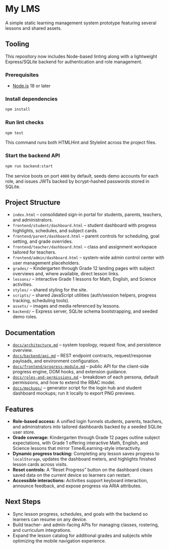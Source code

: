# My LMS

A simple static learning management system prototype featuring several lessons and shared assets.

## Tooling

This repository now includes Node-based linting along with a lightweight Express/SQLite backend for authentication and role management.

### Prerequisites
- [Node.js](https://nodejs.org/) 18 or later

### Install dependencies
```bash
npm install
```

### Run lint checks
```bash
npm test
```
This command runs both HTMLHint and Stylelint across the project files.

### Start the backend API
```bash
npm run backend:start
```
The service boots on port `4000` by default, seeds demo accounts for each role, and issues JWTs backed by bcrypt-hashed passwords stored in SQLite.

## Project Structure
- `index.html` – consolidated sign-in portal for students, parents, teachers, and administrators.
- `frontend/student/dashboard.html` – student dashboard with progress highlights, schedules, and subject cards.
- `frontend/parent/dashboard.html` – parent controls for scheduling, goal setting, and grade overrides.
- `frontend/teacher/dashboard.html` – class and assignment workspace tailored for teachers.
- `frontend/admin/dashboard.html` – system-wide admin control center with user management placeholders.
- `grades/` – Kindergarten through Grade 12 landing pages with subject overviews and, where available, direct lesson links.
- `lessons/` – interactive Grade 1 lessons for Math, English, and Science activities.
- `styles/` – shared styling for the site.
- `scripts/` – shared JavaScript utilities (auth/session helpers, progress tracking, scheduling tools).
- `assets/` – images and media referenced by lessons.
- `backend/` – Express server, SQLite schema bootstrapping, and seeded demo roles.

## Documentation

- [`docs/architecture.md`](docs/architecture.md) – system topology, request flow, and persistence overview.
- [`docs/backend/api.md`](docs/backend/api.md) – REST endpoint contracts, request/response payloads, and environment configuration.
- [`docs/frontend/progress-module.md`](docs/frontend/progress-module.md) – public API for the client-side progress engine, DOM hooks, and extension guidance.
- [`docs/roles-and-permissions.md`](docs/roles-and-permissions.md) – breakdown of each persona, default permissions, and how to extend the RBAC model.
- [`docs/mockups/`](docs/mockups/) – generator script for the login hub and student dashboard mockups; run it locally to export PNG previews.

## Features
- **Role-based access:** A unified login funnels students, parents, teachers, and administrators into tailored dashboards backed by a seeded SQLite user store.
- **Grade coverage:** Kindergarten through Grade 12 pages outline subject expectations, with Grade 1 offering interactive Math, English, and Science lessons that mirror Time4Learning-style interactivity.
- **Dynamic progress tracking:** Completing any lesson saves progress to `localStorage`, updates the dashboard meters, and highlights finished lesson cards across visits.
- **Reset controls:** A “Reset Progress” button on the dashboard clears saved data on the current device so learners can restart.
- **Accessible interactions:** Activities support keyboard interaction, announce feedback, and expose progress via ARIA attributes.

## Next Steps
- Sync lesson progress, schedules, and goals with the backend so learners can resume on any device.
- Build teacher- and admin-facing APIs for managing classes, rostering, and curriculum integrations.
- Expand the lesson catalog for additional grades and subjects while optimizing the mobile navigation experience.
